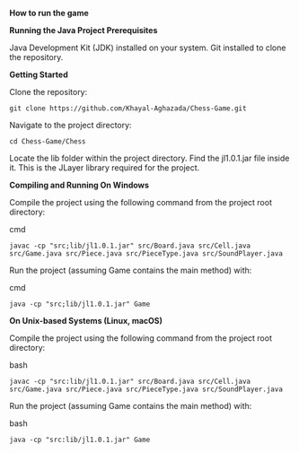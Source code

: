 ****How to run the game****

**Running the Java Project
Prerequisites**

Java Development Kit (JDK) installed on your system.
Git installed to clone the repository.

**Getting Started**

Clone the repository:

    git clone https://github.com/Khayal-Aghazada/Chess-Game.git

Navigate to the project directory:

    cd Chess-Game/Chess

Locate the lib folder within the project directory. Find the jl1.0.1.jar file inside it. This is the JLayer library required for the project.

**Compiling and Running
On Windows**

Compile the project using the following command from the project root directory:

cmd

    javac -cp "src;lib/jl1.0.1.jar" src/Board.java src/Cell.java src/Game.java src/Piece.java src/PieceType.java src/SoundPlayer.java

Run the project (assuming Game contains the main method) with:

cmd

    java -cp "src;lib/jl1.0.1.jar" Game

**On Unix-based Systems (Linux, macOS)**

Compile the project using the following command from the project root directory:

bash

    javac -cp "src:lib/jl1.0.1.jar" src/Board.java src/Cell.java src/Game.java src/Piece.java src/PieceType.java src/SoundPlayer.java

Run the project (assuming Game contains the main method) with:

bash

    java -cp "src:lib/jl1.0.1.jar" Game
